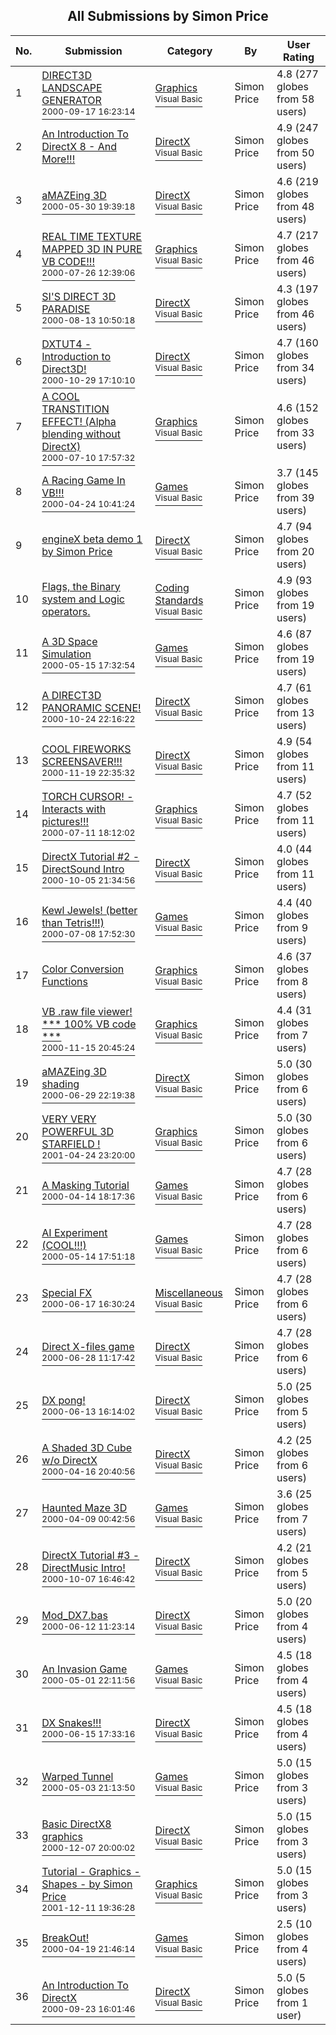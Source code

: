 ﻿<div align="center">

## All Submissions by Simon Price

</div>

No.  | Submission | Category | By   | User Rating
---- | ---------- | -------- | ---- | -----------
1 | [DIRECT3D LANDSCAPE GENERATOR<br /><sup>2000-09-17 16:23:14</sup>](https://github.com/Planet-Source-Code/simon-price-direct3d-landscape-generator__1-11512) | [Graphics<br /><sup>Visual Basic</sup>](../ByCategory/graphics__1-46.md) | Simon Price | 4.8 (277 globes from 58 users)
2 | [An Introduction To DirectX 8 \- And More\!\!\!<br />](https://github.com/Planet-Source-Code/simon-price-an-introduction-to-directx-8-and-more__1-14218) | [DirectX<br /><sup>Visual Basic</sup>](../ByCategory/directx__1-44.md) | Simon Price | 4.9 (247 globes from 50 users)
3 | [aMAZEing 3D<br /><sup>2000-05-30 19:39:18</sup>](https://github.com/Planet-Source-Code/simon-price-amazeing-3d__1-8751) | [DirectX<br /><sup>Visual Basic</sup>](../ByCategory/directx__1-44.md) | Simon Price | 4.6 (219 globes from 48 users)
4 | [REAL TIME TEXTURE MAPPED 3D IN PURE VB CODE\!\!\!<br /><sup>2000-07-26 12:39:06</sup>](https://github.com/Planet-Source-Code/simon-price-real-time-texture-mapped-3d-in-pure-vb-code__1-10107) | [Graphics<br /><sup>Visual Basic</sup>](../ByCategory/graphics__1-46.md) | Simon Price | 4.7 (217 globes from 46 users)
5 | [SI'S DIRECT 3D PARADISE<br /><sup>2000-08-13 10:50:18</sup>](https://github.com/Planet-Source-Code/simon-price-si-s-direct-3d-paradise__1-10644) | [DirectX<br /><sup>Visual Basic</sup>](../ByCategory/directx__1-44.md) | Simon Price | 4.3 (197 globes from 46 users)
6 | [DXTUT4 \- Introduction to Direct3D\!<br /><sup>2000-10-29 17:10:10</sup>](https://github.com/Planet-Source-Code/simon-price-dxtut4-introduction-to-direct3d__1-12451) | [DirectX<br /><sup>Visual Basic</sup>](../ByCategory/directx__1-44.md) | Simon Price | 4.7 (160 globes from 34 users)
7 | [A COOL TRANSTITION EFFECT\! \(Alpha blending without DirectX\)<br /><sup>2000-07-10 17:57:32</sup>](https://github.com/Planet-Source-Code/simon-price-a-cool-transtition-effect-alpha-blending-without-directx__1-9646) | [Graphics<br /><sup>Visual Basic</sup>](../ByCategory/graphics__1-46.md) | Simon Price | 4.6 (152 globes from 33 users)
8 | [A Racing Game In VB\!\!\!<br /><sup>2000-04-24 10:41:24</sup>](https://github.com/Planet-Source-Code/simon-price-a-racing-game-in-vb__1-7903) | [Games<br /><sup>Visual Basic</sup>](../ByCategory/games__1-38.md) | Simon Price | 3.7 (145 globes from 39 users)
9 | [engineX beta demo 1 by Simon Price<br />](https://github.com/Planet-Source-Code/simon-price-enginex-beta-demo-1-by-simon-price__1-14587) | [DirectX<br /><sup>Visual Basic</sup>](../ByCategory/directx__1-44.md) | Simon Price | 4.7 (94 globes from 20 users)
10 | [Flags, the Binary system and Logic operators\.<br />](https://github.com/Planet-Source-Code/simon-price-flags-the-binary-system-and-logic-operators__1-25738) | [Coding Standards<br /><sup>Visual Basic</sup>](../ByCategory/coding-standards__1-43.md) | Simon Price | 4.9 (93 globes from 19 users)
11 | [A 3D Space Simulation<br /><sup>2000-05-15 17:32:54</sup>](https://github.com/Planet-Source-Code/simon-price-a-3d-space-simulation__1-7793) | [Games<br /><sup>Visual Basic</sup>](../ByCategory/games__1-38.md) | Simon Price | 4.6 (87 globes from 19 users)
12 | [A DIRECT3D PANORAMIC SCENE\!<br /><sup>2000-10-24 22:16:22</sup>](https://github.com/Planet-Source-Code/simon-price-a-direct3d-panoramic-scene__1-12273) | [DirectX<br /><sup>Visual Basic</sup>](../ByCategory/directx__1-44.md) | Simon Price | 4.7 (61 globes from 13 users)
13 | [COOL FIREWORKS SCREENSAVER\!\!\!<br /><sup>2000-11-19 22:35:32</sup>](https://github.com/Planet-Source-Code/simon-price-cool-fireworks-screensaver__1-12974) | [DirectX<br /><sup>Visual Basic</sup>](../ByCategory/directx__1-44.md) | Simon Price | 4.9 (54 globes from 11 users)
14 | [TORCH CURSOR\! \- Interacts with pictures\!\!\!<br /><sup>2000-07-11 18:12:02</sup>](https://github.com/Planet-Source-Code/simon-price-torch-cursor-interacts-with-pictures__1-9684) | [Graphics<br /><sup>Visual Basic</sup>](../ByCategory/graphics__1-46.md) | Simon Price | 4.7 (52 globes from 11 users)
15 | [DirectX Tutorial \#2 \- DirectSound Intro<br /><sup>2000-10-05 21:34:56</sup>](https://github.com/Planet-Source-Code/simon-price-directx-tutorial-2-directsound-intro__1-11916) | [DirectX<br /><sup>Visual Basic</sup>](../ByCategory/directx__1-44.md) | Simon Price | 4.0 (44 globes from 11 users)
16 | [Kewl Jewels\! \(better than Tetris\!\!\!\)<br /><sup>2000-07-08 17:52:30</sup>](https://github.com/Planet-Source-Code/simon-price-kewl-jewels-better-than-tetris__1-9599) | [Games<br /><sup>Visual Basic</sup>](../ByCategory/games__1-38.md) | Simon Price | 4.4 (40 globes from 9 users)
17 | [Color Conversion Functions<br />](https://github.com/Planet-Source-Code/simon-price-color-conversion-functions__1-26213) | [Graphics<br /><sup>Visual Basic</sup>](../ByCategory/graphics__1-46.md) | Simon Price | 4.6 (37 globes from 8 users)
18 | [VB \.raw file viewer\! \*\*\* 100% VB code \*\*\*<br /><sup>2000-11-15 20:45:24</sup>](https://github.com/Planet-Source-Code/simon-price-vb-raw-file-viewer-100-vb-code__1-12816) | [Graphics<br /><sup>Visual Basic</sup>](../ByCategory/graphics__1-46.md) | Simon Price | 4.4 (31 globes from 7 users)
19 | [aMAZEing 3D shading<br /><sup>2000-06-29 22:19:38</sup>](https://github.com/Planet-Source-Code/simon-price-amazeing-3d-shading__1-9390) | [DirectX<br /><sup>Visual Basic</sup>](../ByCategory/directx__1-44.md) | Simon Price | 5.0 (30 globes from 6 users)
20 | [VERY VERY POWERFUL 3D STARFIELD \!<br /><sup>2001-04-24 23:20:00</sup>](https://github.com/Planet-Source-Code/simon-price-very-very-powerful-3d-starfield__1-22669) | [Graphics<br /><sup>Visual Basic</sup>](../ByCategory/graphics__1-46.md) | Simon Price | 5.0 (30 globes from 6 users)
21 | [A Masking Tutorial<br /><sup>2000-04-14 18:17:36</sup>](https://github.com/Planet-Source-Code/simon-price-a-masking-tutorial__1-7907) | [Games<br /><sup>Visual Basic</sup>](../ByCategory/games__1-38.md) | Simon Price | 4.7 (28 globes from 6 users)
22 | [AI Experiment \(COOL\!\!\!\)<br /><sup>2000-05-14 17:51:18</sup>](https://github.com/Planet-Source-Code/simon-price-ai-experiment-cool__1-8090) | [Games<br /><sup>Visual Basic</sup>](../ByCategory/games__1-38.md) | Simon Price | 4.7 (28 globes from 6 users)
23 | [Special FX<br /><sup>2000-06-17 16:30:24</sup>](https://github.com/Planet-Source-Code/simon-price-special-fx__1-8999) | [Miscellaneous<br /><sup>Visual Basic</sup>](../ByCategory/miscellaneous__1-1.md) | Simon Price | 4.7 (28 globes from 6 users)
24 | [Direct X\-files game<br /><sup>2000-06-28 11:17:42</sup>](https://github.com/Planet-Source-Code/simon-price-direct-x-files-game__1-9332) | [DirectX<br /><sup>Visual Basic</sup>](../ByCategory/directx__1-44.md) | Simon Price | 4.7 (28 globes from 6 users)
25 | [DX pong\!<br /><sup>2000-06-13 16:14:02</sup>](https://github.com/Planet-Source-Code/simon-price-dx-pong__1-8897) | [DirectX<br /><sup>Visual Basic</sup>](../ByCategory/directx__1-44.md) | Simon Price | 5.0 (25 globes from 5 users)
26 | [A Shaded 3D Cube w/o DirectX<br /><sup>2000-04-16 20:40:56</sup>](https://github.com/Planet-Source-Code/simon-price-a-shaded-3d-cube-w-o-directx__1-7861) | [DirectX<br /><sup>Visual Basic</sup>](../ByCategory/directx__1-44.md) | Simon Price | 4.2 (25 globes from 6 users)
27 | [Haunted Maze 3D<br /><sup>2000-04-09 00:42:56</sup>](https://github.com/Planet-Source-Code/simon-price-haunted-maze-3d__1-7668) | [Games<br /><sup>Visual Basic</sup>](../ByCategory/games__1-38.md) | Simon Price | 3.6 (25 globes from 7 users)
28 | [DirectX Tutorial \#3 \- DirectMusic Intro\!<br /><sup>2000-10-07 16:46:42</sup>](https://github.com/Planet-Source-Code/simon-price-directx-tutorial-3-directmusic-intro__1-11924) | [DirectX<br /><sup>Visual Basic</sup>](../ByCategory/directx__1-44.md) | Simon Price | 4.2 (21 globes from 5 users)
29 | [Mod\_DX7\.bas<br /><sup>2000-06-12 11:23:14</sup>](https://github.com/Planet-Source-Code/simon-price-mod-dx7-bas__1-8852) | [DirectX<br /><sup>Visual Basic</sup>](../ByCategory/directx__1-44.md) | Simon Price | 5.0 (20 globes from 4 users)
30 | [An Invasion Game<br /><sup>2000-05-01 22:11:56</sup>](https://github.com/Planet-Source-Code/simon-price-an-invasion-game__1-7740) | [Games<br /><sup>Visual Basic</sup>](../ByCategory/games__1-38.md) | Simon Price | 4.5 (18 globes from 4 users)
31 | [DX Snakes\!\!\!<br /><sup>2000-06-15 17:33:16</sup>](https://github.com/Planet-Source-Code/simon-price-dx-snakes__1-8946) | [DirectX<br /><sup>Visual Basic</sup>](../ByCategory/directx__1-44.md) | Simon Price | 4.5 (18 globes from 4 users)
32 | [Warped Tunnel<br /><sup>2000-05-03 21:13:50</sup>](https://github.com/Planet-Source-Code/simon-price-warped-tunnel__1-7821) | [Games<br /><sup>Visual Basic</sup>](../ByCategory/games__1-38.md) | Simon Price | 5.0 (15 globes from 3 users)
33 | [Basic DirectX8 graphics<br /><sup>2000-12-07 20:00:02</sup>](https://github.com/Planet-Source-Code/simon-price-basic-directx8-graphics__1-13410) | [DirectX<br /><sup>Visual Basic</sup>](../ByCategory/directx__1-44.md) | Simon Price | 5.0 (15 globes from 3 users)
34 | [Tutorial \- Graphics \- Shapes \- by Simon Price<br /><sup>2001-12-11 19:36:28</sup>](https://github.com/Planet-Source-Code/simon-price-tutorial-graphics-shapes-by-simon-price__1-29757) | [Graphics<br /><sup>Visual Basic</sup>](../ByCategory/graphics__1-46.md) | Simon Price | 5.0 (15 globes from 3 users)
35 | [BreakOut\!<br /><sup>2000-04-19 21:46:14</sup>](https://github.com/Planet-Source-Code/simon-price-breakout__1-7660) | [Games<br /><sup>Visual Basic</sup>](../ByCategory/games__1-38.md) | Simon Price | 2.5 (10 globes from 4 users)
36 | [An Introduction To DirectX<br /><sup>2000-09-23 16:01:46</sup>](https://github.com/Planet-Source-Code/simon-price-an-introduction-to-directx__1-11635) | [DirectX<br /><sup>Visual Basic</sup>](../ByCategory/directx__1-44.md) | Simon Price | 5.0 (5 globes from 1 user)
